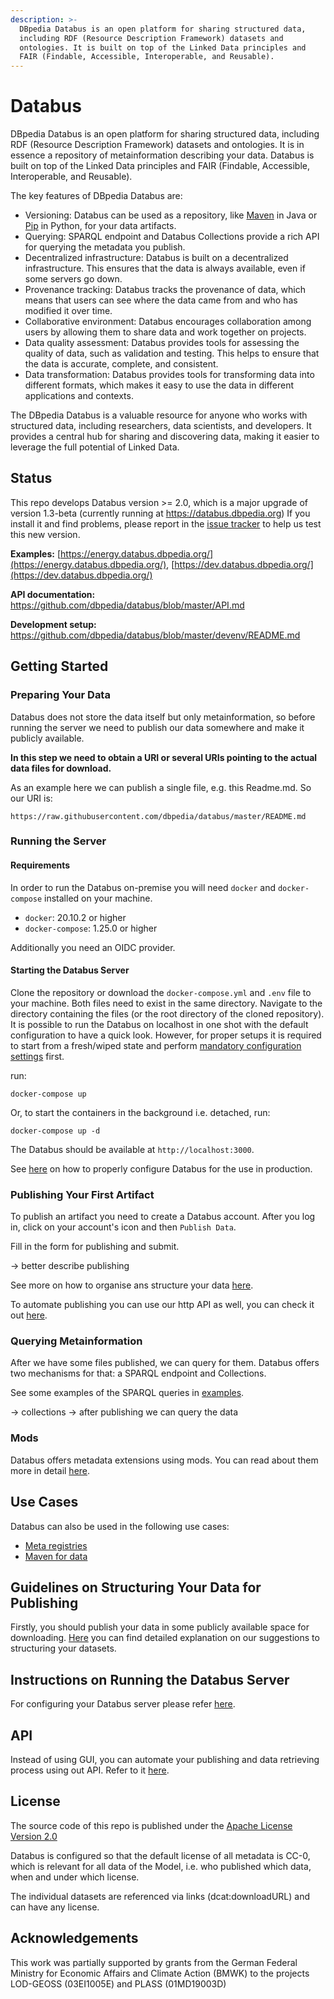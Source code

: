 ```yaml
---
description: >-
  DBpedia Databus is an open platform for sharing structured data, 
  including RDF (Resource Description Framework) datasets and 
  ontologies. It is built on top of the Linked Data principles and 
  FAIR (Findable, Accessible, Interoperable, and Reusable).
---
```


# Databus

DBpedia Databus is an open platform for sharing structured data, 
including RDF (Resource Description Framework) datasets and 
ontologies. It is in essence a repository of metainformation describing your data. 
Databus is built on top of the Linked Data principles and
FAIR (Findable, Accessible, Interoperable, and Reusable).

The key features of DBpedia Databus are:
* Versioning: Databus can be used as a repository, 
like [Maven](https://maven.apache.org) in Java 
or [Pip](https://pypi.org/project/pip/) in Python, for your data artifacts.
* Querying: SPARQL endpoint and Databus Collections provide a rich API 
for querying the metadata you publish.
* Decentralized infrastructure: Databus is built on a decentralized 
infrastructure. This ensures that the data is always available, even if some 
servers go down.
* Provenance tracking: Databus tracks the provenance of data, 
which means that users can see where the data came from and who has 
modified it over time.
* Collaborative environment: Databus encourages collaboration 
among users by allowing them to share data and work 
together on projects.
* Data quality assessment: Databus provides tools for assessing 
the quality of data, such as validation and testing. This helps to ensure 
that the data is accurate, complete, and consistent.
* Data transformation: Databus provides tools for transforming data
into different formats, which makes it easy to use the data in
 different applications and contexts.

The DBpedia Databus is a valuable resource for anyone who 
works with structured data, including researchers, data scientists, 
and developers. It provides a central hub for sharing and discovering 
data, making it easier to leverage the full potential of Linked Data.

## Status

This repo develops Databus version >= 2.0, which is a major upgrade of version 
1.3-beta (currently running at https://databus.dbpedia.org) If you install it and 
find problems, please report in the [issue tracker](https://github.com/dbpedia/databus/issues) 
to help us test this new version.

**Examples:** [https://energy.databus.dbpedia.org/](https://energy.databus.dbpedia.org/), [https://dev.databus.dbpedia.org/](https://dev.databus.dbpedia.org/)

**API documentation:** https://github.com/dbpedia/databus/blob/master/API.md

**Development setup:** https://github.com/dbpedia/databus/blob/master/devenv/README.md

## Getting Started

### Preparing Your Data
Databus does not store the data itself but only metainformation, so before running the server
we need to publish our data somewhere and make it publicly available. 

**In this step we need to obtain a URI or several URIs pointing to the actual data files for download.**

As an example here we can publish a single file, e.g. this Readme.md. So our URI is: 
```
https://raw.githubusercontent.com/dbpedia/databus/master/README.md
```
### Running the Server
#### Requirements

In order to run the Databus on-premise you will need `docker` and `docker-compose` installed on your machine.&#x20;

* `docker`: 20.10.2 or higher
* `docker-compose`: 1.25.0 or higher

Additionally you need an OIDC provider.

#### Starting the Databus Server

Clone the repository or download the `docker-compose.yml` and `.env` file to 
your machine. Both files need to exist in the same directory. Navigate to 
the directory containing the files (or the root directory of the 
cloned repository). It is possible to run the Databus on localhost in one 
shot with the default configuration to have a quick look. However, for 
proper setups it is required to start from a fresh/wiped state and 
perform [mandatory configuration settings](docs/configuration.md#mandatory-configuration) first.&#x20;

&#x20;run:

```
docker-compose up
```

Or, to start the containers in the background i.e. detached, run:

```
docker-compose up -d
```

The Databus should be available at `http://localhost:3000`.&#x20;

See [here](docs/configuration.md) on how to properly configure Databus for the use in production.

### Publishing Your First Artifact
To publish an artifact you need to create a Databus account. 
After you log in, click on your account's icon and then `Publish Data`.

Fill in the form for publishing and submit.

-> better describe publishing

See more on how to organise ans structure your data [here](docs/model.md).

To automate publishing you can use our http API as well, 
you can check it out [here](docs/api.md).
### Querying Metainformation
After we have some files published, we can query for them. Databus offers two 
mechanisms for that: a SPARQL endpoint and Collections. 

See some examples of the SPARQL queries in [examples](docs/quickstart-examples.md).

-> collections
-> after publishing we can query the data
### Mods
Databus offers metadata extensions using mods. 
You can read about them more in detail [here](docs/mods.md).

## Use Cases
Databus can also be used in the following use cases:
 * [Meta registries](docs/building-meta-registries.md)
 * [Maven for data](docs/maven-for-data-manage-data-dependencies-like-code.md)
 
## Guidelines on Structuring Your Data for Publishing
Firstly, you should publish your data in some publicly available space for downloading.
[Here](docs/model.md) you can find detailed explanation on our 
suggestions to structuring your datasets.

## Instructions on Running the Databus Server
For configuring your Databus server please refer [here](docs/configuration.md).

## API
Instead of using GUI, you can automate your publishing and data retrieving process
 using out API. Refer to it [here](docs/api.md).
 
## License

The source code of this repo is published under 
the [Apache License Version 2.0](https://github.com/AKSW/jena-sparql-api/blob/master/LICENSE)

Databus is configured so that the default license of all 
metadata is CC-0, which is relevant for all data of the Model, 
i.e. who published which data, when and under which license.

The individual datasets are referenced via links (dcat:downloadURL) 
and can have any license.

## Acknowledgements

This work was partially supported by grants from 
the German Federal Ministry for Economic Affairs 
and Climate Action (BMWK) to the projects 
LOD-GEOSS (03EI1005E) and  PLASS (01MD19003D)

